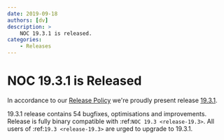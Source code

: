 ```yaml
---
date: 2019-09-18
authors: [dv]
description: >
    NOC 19.3.1 is released.
categories:
    - Releases
---
```

# NOC 19.3.1 is Released

In accordance to our [Release Policy](../../release-policy/index.md)
we're proudly present release [19.3.1](https://code.getnoc.com/noc/noc/tags/19.3).

19.3.1 release contains 54 bugfixes, optimisations and improvements.
Release is fully binary compatible with :ref:`NOC 19.3 <release-19.3>`.
All users of :ref:`19.3 <release-19.3>` are urged to upgrade to 19.3.1.
